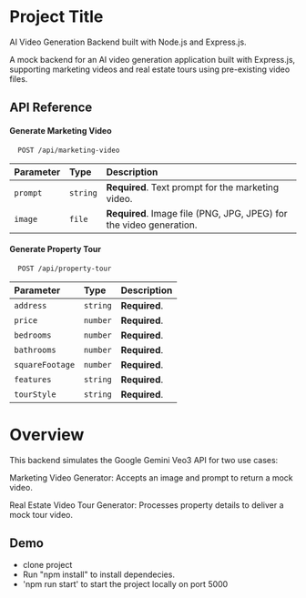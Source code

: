 
# Project Title
AI Video Generation Backend built with Node.js and Express.js.

A mock backend for an AI video generation application built with Express.js, supporting marketing videos and real estate tours using pre-existing video files.

## API Reference

#### Generate Marketing Video

```http
  POST /api/marketing-video
```

| Parameter | Type     | Description                |
| :-------- | :------- | :------------------------- |
| `prompt` | `string` | **Required**. Text prompt for the marketing video. |
| `image` | `file` | **Required**. Image file (PNG, JPG, JPEG) for the video generation. |


#### Generate Property Tour

```http
  POST /api/property-tour
```

| Parameter | Type     | Description                       |
| :-------- | :------- | :-------------------------------- |
| `address`      | `string` | **Required**.  
| `price`      | `number` | **Required**.|
| `bedrooms`      | `number` | **Required**.|
| `bathrooms`      | `number` | **Required**.|
| `squareFootage`      | `number` | **Required**. |
| `features`      | `string` | **Required**. |
| `tourStyle`      | `string` | **Required**. |


# Overview 
This backend simulates the Google Gemini Veo3 API for two use cases:

Marketing Video Generator: Accepts an image and prompt to return a mock video.

Real Estate Video Tour Generator: Processes property details to deliver a mock tour video.

## Demo
- clone project
- Run "npm install" to install dependecies.
- 'npm run start' to start the project locally on port 5000




